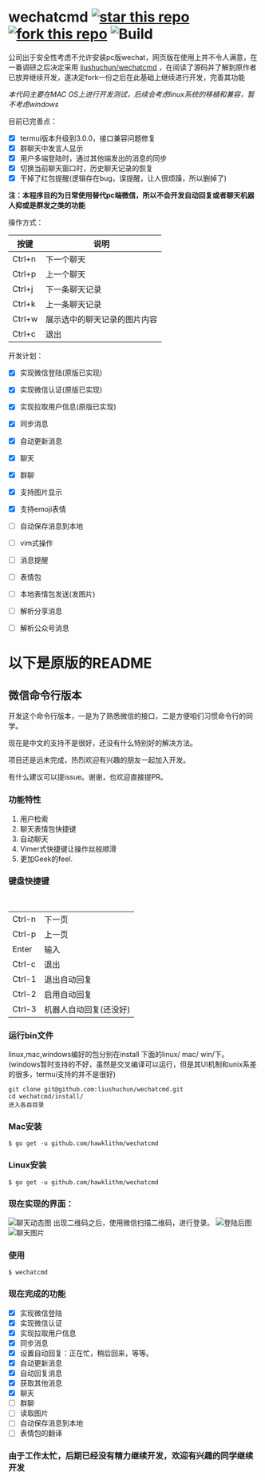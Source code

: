 # wechatcmd  [![star this repo](http://github-svg-buttons.herokuapp.com/star.svg?user=hawklithm&repo=wechatcmd&style=flat&background=1081C1)](http://github.com/hawklithm/wechatcmd) [![fork this repo](http://github-svg-buttons.herokuapp.com/fork.svg?user=hawklithm&repo=wechatcmd&style=flat&background=1081C1)](http://github.com/hawklithm/wechatcmd/fork) ![Build](https://camo.githubusercontent.com/46cb8b3469febc6cdb6fbaea2ef1517c396004e7/68747470733a2f2f7472617669732d63692e6f72672f736a77686974776f7274682f676f6c6561726e2e706e673f6272616e63683d6d6173746572)

公司出于安全性考虑不允许安装pc版wechat，网页版在使用上并不令人满意，在一番调研之后决定采用 
[liushuchun/wechatcmd](https://github.com/liushuchun/wechatcmd)
，在阅读了源码并了解到原作者已放弃继续开发，遂决定fork一份之后在此基础上继续进行开发，完善其功能

*本代码主要在MAC OS上进行开发测试，后续会考虑linux系统的移植和兼容，暂不考虑windows*

目前已完善点：

- [x] termui版本升级到3.0.0，接口兼容问题修复
- [x] 群聊天中发言人显示
- [x] 用户多端登陆时，通过其他端发出的消息的同步
- [x] 切换当前聊天窗口时，历史聊天记录的恢复
- [x] 干掉了红包提醒(逻辑存在bug，误提醒，让人很烦躁，所以删掉了)

**注：本程序目的为日常使用替代pc端微信，所以不会开发自动回复或者聊天机器人抑或是群发之类的功能**


操作方式：

| 按键 | 说明 |
| --- | --- |
| Ctrl+n | 下一个聊天 |
| Ctrl+p | 上一个聊天 |
| Ctrl+j | 下一条聊天记录 |
| Ctrl+k | 上一条聊天记录 |
| Ctrl+w | 展示选中的聊天记录的图片内容 |
| Ctrl+c | 退出 |

开发计划：

- [x] 实现微信登陆(原版已实现)
- [x] 实现微信认证(原版已实现)
- [x] 实现拉取用户信息(原版已实现)
- [x] 同步消息
- [x] 自动更新消息
- [x] 聊天
- [x] 群聊
- [x] 支持图片显示
- [x] 支持emoji表情
- [ ] 自动保存消息到本地
- [ ] vim式操作
- [ ] 消息提醒
- [ ] 表情包
- [ ] 本地表情包发送(发图片)
- [ ] 解析分享消息
- [ ] 解析公众号消息





以下是原版的README
=================
## 微信命令行版本
开发这个命令行版本，一是为了熟悉微信的接口，二是方便咱们习惯命令行的同学。

现在是中文的支持不是很好，还没有什么特别好的解决方法。

项目还是远未完成，热烈欢迎有兴趣的朋友一起加入开发。

有什么建议可以提issue。谢谢，也欢迎直接提PR。


### 功能特性

1. 用户检索
2. 聊天表情包快捷键
3. 自动聊天
4. Vimer式快捷键让操作丝般顺滑
5. 更加Geek的feel.


### 键盘快捷键


<table>
    <tr><td>Ctrl-n</td><td>下一页</td></tr>
    <tr><td>Ctrl-p</td><td>上一页</td></tr>
    <tr><td>Enter</td><td>输入</td></tr>
    <tr><td>Ctrl-c</td><td>退出</td></tr>
    <tr><td>Ctrl-1</td><td>退出自动回复</td></tr>
    <tr><td>Ctrl-2</td><td>启用自动回复</td></tr>
    <tr><td>Ctrl-3</td><td>机器人自动回复(还没好)</td></tr>
</table>

### 运行bin文件
linux,mac,windows编好的包分别在install 下面的linux/ mac/ win/下。(windows暂时支持的不好，虽然是交叉编译可以运行，但是其UI机制和unix系差的很多，termui支持的并不是很好)

```
git clone git@github.com:liushuchun/wechatcmd.git
cd wechatcmd/install/
进入各自目录
```


### Mac安装

	$ go get -u github.com/hawklithm/wechatcmd


### Linux安装

	$ go get -u github.com/hawklithm/wechatcmd


### 现在实现的界面：

![聊天动态图](https://raw.githubusercontent.com/liushuchun/wechatcmd/master/img/show.gif)
出现二维码之后，使用微信扫描二维码，进行登录。
![登陆后图](https://raw.githubusercontent.com/liushuchun/wechatcmd/master/img/wechatcmd-1.png)
![聊天图片](https://raw.githubusercontent.com/liushuchun/wechatcmd/master/img/wechatcmd-2.png)




### 使用

	$ wechatcmd

### 现在完成的功能
- [x] 实现微信登陆
- [x] 实现微信认证
- [x] 实现拉取用户信息
- [x] 同步消息
- [x] 设置自动回复：正在忙，稍后回来，等等。
- [x] 自动更新消息
- [x] 自动回复消息
- [x] 获取其他消息
- [x] 聊天
- [ ] 群聊
- [ ] 读取图片
- [ ] 自动保存消息到本地
- [ ] 表情包的翻译

### 由于工作太忙，后期已经没有精力继续开发，欢迎有兴趣的同学继续开发
